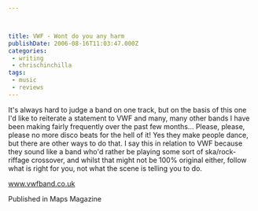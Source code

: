 ```yaml
---



title: VWF - Wont do you any harm
publishDate: 2006-08-16T11:03:47.000Z
categories:
 - writing
 - chrischinchilla
tags: 
 - music 
 - reviews
---
```


It's always hard to judge a band on one track, but on the basis of this one I'd like to reiterate a statement to VWF and many, many other bands I have been making fairly frequently over the past few months... Please, please, please no more disco beats for the hell of it! Yes they make people dance, but there are other ways to do that. I say this in relation to VWF because they sound like a band who'd rather be playing some sort of ska/rock-riffage crossover, and whilst that might not be 100% original either, follow what is right for you, not what the scene is telling you to do.

<a href='https://www.vwfband.co.uk/' target='_blank'>www.vwfband.co.uk</a>

Published in Maps Magazine
